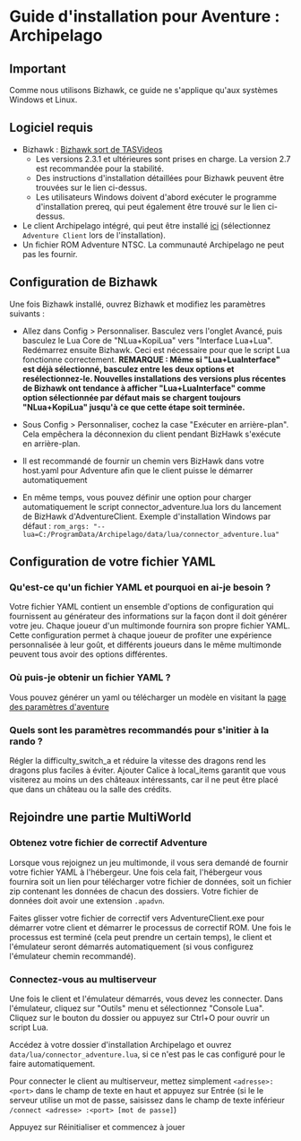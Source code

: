 # Guide d'installation pour Aventure : Archipelago

## Important

Comme nous utilisons Bizhawk, ce guide ne s'applique qu'aux systèmes Windows et Linux.

## Logiciel requis

- Bizhawk : [Bizhawk sort de TASVideos](https://tasvideos.org/BizHawk/ReleaseHistory)
   - Les versions 2.3.1 et ultérieures sont prises en charge. La version 2.7 est recommandée pour la stabilité.
   - Des instructions d'installation détaillées pour Bizhawk peuvent être trouvées sur le lien ci-dessus.
   - Les utilisateurs Windows doivent d'abord exécuter le programme d'installation prereq, qui peut également être trouvé sur le lien ci-dessus.
- Le client Archipelago intégré, qui peut être installé [ici](https://github.com/ArchipelagoMW/Archipelago/releases)
   (sélectionnez `Adventure Client` lors de l'installation).
- Un fichier ROM Adventure NTSC. La communauté Archipelago ne peut pas les fournir.

## Configuration de Bizhawk

Une fois Bizhawk installé, ouvrez Bizhawk et modifiez les paramètres suivants :

- Allez dans Config > Personnaliser. Basculez vers l'onglet Avancé, puis basculez le Lua Core de "NLua+KopiLua" vers
   "Interface Lua+Lua". Redémarrez ensuite Bizhawk. Ceci est nécessaire pour que le script Lua fonctionne correctement.
   **REMARQUE : Même si "Lua+LuaInterface" est déjà sélectionné, basculez entre les deux options et resélectionnez-le. Nouvelles installations**
   **des versions plus récentes de Bizhawk ont tendance à afficher "Lua+LuaInterface" comme option sélectionnée par défaut mais se chargent toujours**
   **"NLua+KopiLua" jusqu'à ce que cette étape soit terminée.**
- Sous Config > Personnaliser, cochez la case "Exécuter en arrière-plan". Cela empêchera la déconnexion du client pendant
BizHawk s'exécute en arrière-plan.

- Il est recommandé de fournir un chemin vers BizHawk dans votre host.yaml pour Adventure afin que le client puisse le démarrer automatiquement
- En même temps, vous pouvez définir une option pour charger automatiquement le script connector_adventure.lua lors du lancement de BizHawk
d'AdventureClient.
Exemple d'installation Windows par défaut :
```rom_args: "--lua=C:/ProgramData/Archipelago/data/lua/connector_adventure.lua"```

## Configuration de votre fichier YAML

### Qu'est-ce qu'un fichier YAML et pourquoi en ai-je besoin ?

Votre fichier YAML contient un ensemble d'options de configuration qui fournissent au générateur des informations sur la façon dont il doit
générer votre jeu. Chaque joueur d'un multimonde fournira son propre fichier YAML. Cette configuration permet à chaque joueur de profiter
une expérience personnalisée à leur goût, et différents joueurs dans le même multimonde peuvent tous avoir des options différentes.

### Où puis-je obtenir un fichier YAML ?

Vous pouvez générer un yaml ou télécharger un modèle en visitant la [page des paramètres d'aventure](/games/Adventure/player-options)

### Quels sont les paramètres recommandés pour s'initier à la rando ?
Régler la difficulty_switch_a et réduire la vitesse des dragons rend les dragons plus faciles à éviter. Ajouter Calice à
local_items garantit que vous visiterez au moins un des châteaux intéressants, car il ne peut être placé que dans un château ou
la salle des crédits.

## Rejoindre une partie MultiWorld

### Obtenez votre fichier de correctif Adventure

Lorsque vous rejoignez un jeu multimonde, il vous sera demandé de fournir votre fichier YAML à l'hébergeur. Une fois cela fait,
l'hébergeur vous fournira soit un lien pour télécharger votre fichier de données, soit un fichier zip contenant les données de chacun
des dossiers. Votre fichier de données doit avoir une extension `.apadvn`.

Faites glisser votre fichier de correctif vers AdventureClient.exe pour démarrer votre client et démarrer le processus de correctif ROM. Une fois le processus
est terminé (cela peut prendre un certain temps), le client et l'émulateur seront démarrés automatiquement (si vous configurez l'émulateur
chemin recommandé).

### Connectez-vous au multiserveur

Une fois le client et l'émulateur démarrés, vous devez les connecter. Dans l'émulateur, cliquez sur "Outils"
menu et sélectionnez "Console Lua". Cliquez sur le bouton du dossier ou appuyez sur Ctrl+O pour ouvrir un script Lua.

Accédez à votre dossier d'installation Archipelago et ouvrez `data/lua/connector_adventure.lua`, si ce n'est pas le cas
configuré pour le faire automatiquement.

Pour connecter le client au multiserveur, mettez simplement `<adresse>:<port>` dans le champ de texte en haut et appuyez sur Entrée (si le
le serveur utilise un mot de passe, saisissez dans le champ de texte inférieur `/connect <adresse> :<port> [mot de passe]`)

Appuyez sur Réinitialiser et commencez à jouer

